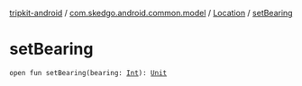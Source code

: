 [tripkit-android](../../index.md) / [com.skedgo.android.common.model](../index.md) / [Location](index.md) / [setBearing](./set-bearing.md)

# setBearing

`open fun setBearing(bearing: `[`Int`](https://kotlinlang.org/api/latest/jvm/stdlib/kotlin/-int/index.html)`): `[`Unit`](https://kotlinlang.org/api/latest/jvm/stdlib/kotlin/-unit/index.html)